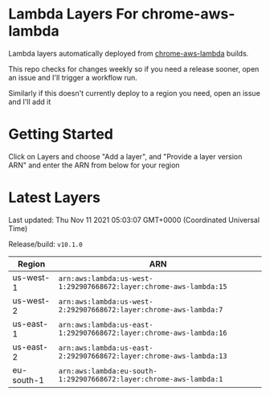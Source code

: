 # Lambda Layers For chrome-aws-lambda
Lambda layers automatically deployed from [chrome-aws-lambda](https://github.com/alixaxel/chrome-aws-lambda) builds.

This repo checks for changes weekly so if you need a release sooner, open an issue and I'll trigger a workflow run.

Similarly if this doesn't currently deploy to a region you need, open an issue and I'll add it
# Getting Started 
Click on Layers and choose "Add a layer", and "Provide a layer version ARN" and enter the ARN from below for your region
# Latest Layers
Last updated: Thu Nov 11 2021 05:03:07 GMT+0000 (Coordinated Universal Time)

Release/build: `v10.1.0`
    
| Region | ARN |
| --- | --- |
| us-west-1 | `arn:aws:lambda:us-west-1:292907668672:layer:chrome-aws-lambda:15` |
| us-west-2 | `arn:aws:lambda:us-west-2:292907668672:layer:chrome-aws-lambda:7` |
| us-east-1 | `arn:aws:lambda:us-east-1:292907668672:layer:chrome-aws-lambda:16` |
| us-east-2 | `arn:aws:lambda:us-east-2:292907668672:layer:chrome-aws-lambda:13` |
| eu-south-1 | `arn:aws:lambda:eu-south-1:292907668672:layer:chrome-aws-lambda:1` |